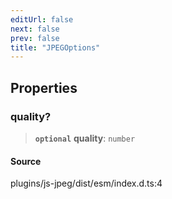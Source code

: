 ```yaml
---
editUrl: false
next: false
prev: false
title: "JPEGOptions"
---
```


## Properties

### quality?

> **`optional`** **quality**: `number`

#### Source

plugins/js-jpeg/dist/esm/index.d.ts:4
